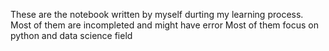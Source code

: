 These are the notebook written by myself durting my learning process.
Most of them are incompleted and might have error
Most of them focus on python and data science field
